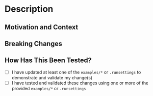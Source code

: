 # Description
<!--- Describe your changes in detail -->

## Motivation and Context
<!--- Why is this change required? What problem does it solve? -->
<!--- If it fixes an open issue, please link to the issue here. -->

## Breaking Changes
<!-- Does this break backwards compatibility with the current major version? -->
<!-- If so, please provide an explanation why it is necessary. -->

## How Has This Been Tested?

- [ ] I have updated at least one of the `examples/*` or `.runsettings` to
demonstrate and validate my change(s)
- [ ] I have tested and validated these changes using one or more of the
provided `examples/*` or `.runsettings`
<!---
Users should start with an existing example as its written, deploy it, then
check their changes against it.

This will highlight breaking/disruptive changes.

Once you have checked, deploy your changes to verify

Please describe how you tested your changes
-->
